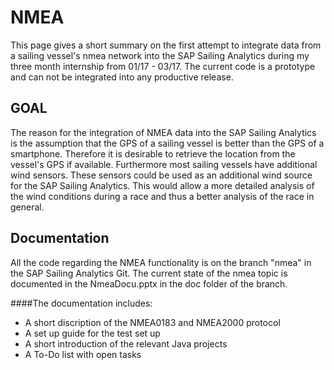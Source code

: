 # NMEA
This page gives a short summary on the first attempt to integrate data from a sailing vessel's nmea network into the SAP Sailing Analytics during my three month internship from 01/17 - 03/17. The current code is a prototype and can not be integrated into any productive release.

## GOAL
The reason for the integration of NMEA data into the SAP Sailing Analytics is the assumption that the GPS of a sailing vessel is better than the GPS of a smartphone. Therefore it is desirable to retrieve the location from the vessel's GPS if available. Furthermore most sailing vessels have additional wind sensors. These sensors could be used as an additional wind source for the SAP Sailing Analytics. This would allow a more detailed analysis of the wind conditions during a race and thus a better analysis of the race in general.

## Documentation
All the code regarding the NMEA functionality is on the branch "nmea" in the SAP Sailing Analytics Git. The current state of the nmea topic is documented in the NmeaDocu.pptx in the doc folder of the branch.
 
####The documentation includes:
 * A short discription of the NMEA0183 and NMEA2000 protocol
 * A set up guide for the test set up 
 * A short introduction of the relevant Java projects 
 * A To-Do list with open tasks